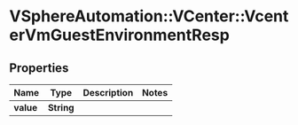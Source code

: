 # VSphereAutomation::VCenter::VcenterVmGuestEnvironmentResp

## Properties
Name | Type | Description | Notes
------------ | ------------- | ------------- | -------------
**value** | **String** |  | 


